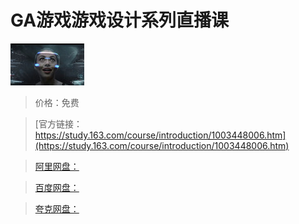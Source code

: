 # GA游戏游戏设计系列直播课

![img](../../../assets/study163/free/6631627417120736243.jpg)

> 价格：免费

> [官方链接：https://study.163.com/course/introduction/1003448006.htm](https://study.163.com/course/introduction/1003448006.htm)

> [阿里网盘：]()

> [百度网盘：]()

> [夸克网盘：]()
